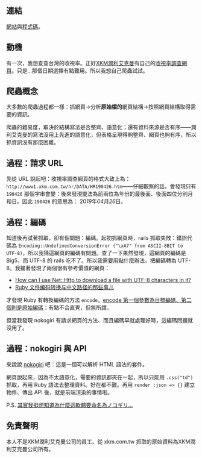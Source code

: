 ## 連結
[網站](https://tw-tv-measure-by-xkm.herokuapp.com/)與[程式碼](https://github.com/iigmir/tw-tv-measure-by-xkm)。

## 動機
有一次，我想查查台灣的收視率。正好[XKM潤利艾克曼](http://www.xkm.com.tw)有自己的[收視率調查網頁](http://www1.xkm.com.tw/hr/ht_top.asp)。只是...那個日期選擇有點難用。所以我想自己爬蟲試試。

## 爬蟲概念
大多數的爬蟲過程都一樣：抓網頁→分析**原始檔的**網頁結構→按照網頁結構取得需要的資訊。

爬蟲的難易度，取決於結構寫法是否整齊、語意化；還有資料來源是否有序——潤利艾克曼的寫法沒用上先進的語意化，但表格呈現得夠整齊、網頁也夠有序，所以抓資訊沒有那麼困難。

## 過程：請求 URL
先從 URL 說起吧：收視率調查網頁的格式大致上為：`http://www1.xkm.com.tw/hr/DATA/HR190426.htm`——仔細觀察的話，會發現只有 `190426` 那個字串會變：後來發現變法為前兩位為年份的最後面、後面四位分別月和日。因此 `190426` 的意思為： 20*19*年*04*月*26*日。

## 過程：編碼
知道後再試著抓取，卻有個問題：編碼。起初抓網頁時，rails 抓取失敗：錯誤代碼為 `Encoding::UndefinedConversionError ("\xA7" from ASCII-8BIT to UTF-8)`，所以我猜這網頁的編碼有問題。查了一下果然發現，這網頁的編碼是 Big5，而 UTF-8 的 rails 吃不了。所以我需要用點什麼辦法，把編碼轉為 UTF-8。我接著發現了兩個很有參考價值的網頁：

* [How can I use Net::Http to download a file with UTF-8 characters in it?](https://stackoverflow.com/questions/33270851/how-can-i-use-nethttp-to-download-a-file-with-utf-8-characters-in-it)
* [Ruby 文件编码转换与中文路径的那些事儿](https://ruby-china.org/topics/101)

才發現 Ruby 有轉換編碼的方法 `encode`。[encode 第一個參數為目標編碼、第二個則是原始編碼](https://ref.xaio.jp/ruby/classes/string/encode)：有點不合直覺，但無所謂。

但當我發現 nokogiri 有請求網頁的方法、而且編碼早就處理好時，這編碼問題就沒用了。

## 過程：nokogiri 與 API
來說說 [nokogiri](https://nokogiri.org) 吧：這是一個可以解析 HTML 語法的套件。

網頁說起來，因為不太語意化，需要的資訊都夾在一起，所以只能用 `.css("td")` 抓取，再用 Ruby 語法去整理資料。好在都不難。再用 `render :json => {}` 建立物件、傳出 API 後，就是前端渲染的事情啦。

P.S. [其實我挺想知道為什麼這軟體要命名為ノコギリ...](https://onepiece.fandom.com/wiki/Arlong)

## 免責聲明
本人不是XKM潤利艾克曼公司的員工、從 xkm.com.tw 抓取的原始資料為XKM潤利艾克曼公司所有。